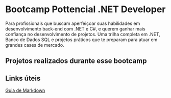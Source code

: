 # Bootcamp Pottencial .NET Developer
  Para profissionais que buscam aperfeiçoar suas habilidades em desenvolvimento back-end com .NET e C#, e querem ganhar mais confiança no desenvolvimento de projetos. Uma trilha completa em .NET, Banco de Dados SQL e projetos práticos que te preparam para atuar em grandes cases de mercado.

## Projetos realizados durante esse bootcamp 

## Links úteis

[Guia de Markdown](https://www.markdownguide.org/basic-syntax/)
